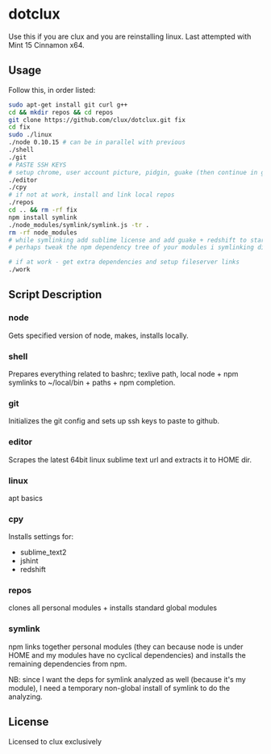 # dotclux
Use this if you are clux and you are reinstalling linux.
Last attempted with Mint 15 Cinnamon x64.

## Usage
Follow this, in order listed:

```bash
sudo apt-get install git curl g++
cd && mkdir repos && cd repos
git clone https://github.com/clux/dotclux.git fix
cd fix
sudo ./linux
./node 0.10.15 # can be in parallel with previous
./shell
./git
# PASTE SSH KEYS
# setup chrome, user account picture, pidgin, guake (then continue in guake)
./editor
./cpy
# if not at work, install and link local repos
./repos
cd .. && rm -rf fix
npm install symlink
./node_modules/symlink/symlink.js -tr .
rm -rf node_modules
# while symlinking add sublime license and add guake + redshift to startup apps
# perhaps tweak the npm dependency tree of your modules i symlinking did something silly

# if at work - get extra dependencies and setup fileserver links
./work
```

## Script Description
### node
Gets specified version of node, makes, installs locally.

### shell
Prepares everything related to bashrc; texlive path, local node + npm symlinks to ~/local/bin + paths + npm completion.

### git
Initializes the git config and sets up ssh keys to paste to github.

### editor
Scrapes the latest 64bit linux sublime text url and extracts it to HOME dir.

### linux
apt basics

### cpy
Installs settings for:

- sublime_text2
- jshint
- redshift

### repos
clones all personal modules + installs standard global modules

### symlink
npm links together personal modules (they can because node is under HOME and my modules have no cyclical dependencies) and installs the remaining dependencies from npm.

NB: since I want the deps for symlink analyzed as well (because it's my module), I need a temporary non-global install of symlink to do the analyzing.

## License
Licensed to clux exclusively
